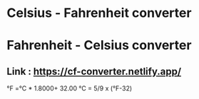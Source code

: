 # Celsius - Fahrenheit converter
# Fahrenheit - Celsius converter
## Link : https://cf-converter.netlify.app/

°F =°C * 1.8000+ 32.00
°C = 5/9 x (°F-32)
